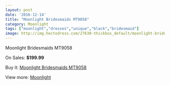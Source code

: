 ```yaml
---
layout: post
date: '2016-12-14'
title: "Moonlight Bridesmaids MT9058"
category: Moonlight
tags: ["moonlight","dresses","unique","black","bridesmaid"]
image: http://img.hectodress.com/27630-thickbox_default/moonlight-bridesmaids-mt9058.jpg
---
```

Moonlight Bridesmaids MT9058

On Sales: **$199.99**
<a href="https://www.hectodress.com/moonlight/12860-moonlight-bridesmaids-mt9058.html"><amp-img layout="responsive" width="600" height="600" src="//img.hectodress.com/27630-thickbox_default/moonlight-bridesmaids-mt9058.jpg" alt="Moonlight Bridesmaids MT9058 0" /></a>
<a href="https://www.hectodress.com/moonlight/12860-moonlight-bridesmaids-mt9058.html"><amp-img layout="responsive" width="600" height="600" src="//img.hectodress.com/27631-thickbox_default/moonlight-bridesmaids-mt9058.jpg" alt="Moonlight Bridesmaids MT9058 1" /></a>

Buy it: [Moonlight Bridesmaids MT9058](https://www.hectodress.com/moonlight/12860-moonlight-bridesmaids-mt9058.html "Moonlight Bridesmaids MT9058")

View more: [Moonlight](https://www.hectodress.com/197-moonlight "Moonlight")